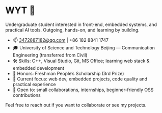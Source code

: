 # WYT 👋

Undergraduate student interested in front-end, embedded systems, and practical AI tools. Outgoing, hands-on, and learning by building.

- 📫 3472887182@qq.com | +86 182 8841 1747
- 🎓 University of Science and Technology Beijing — Communication Engineering (transferred from Civil)
- 🛠️ Skills: C++, Visual Studio, Git, MS Office; learning web stack & embedded development
- 🏅 Honors: Freshman People’s Scholarship (3rd Prize)
- 🔭 Current focus: web dev, embedded projects, code quality and practical experience
- 🤝 Open to: small collaborations, internships, beginner-friendly OSS contributions

Feel free to reach out if you want to collaborate or see my projects.
